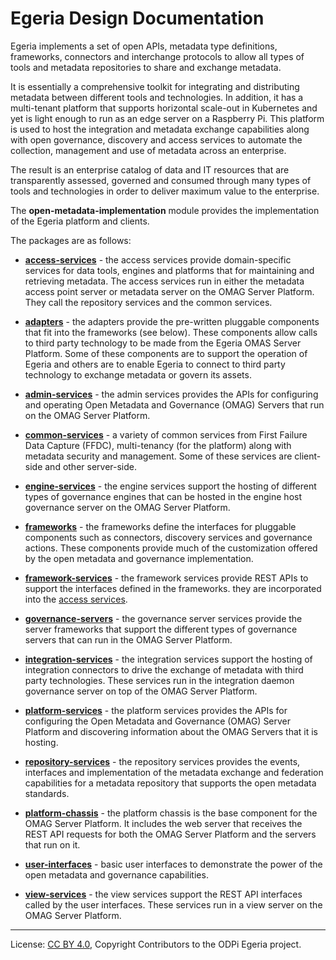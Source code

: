 <!-- SPDX-License-Identifier: CC-BY-4.0 -->
<!-- Copyright Contributors to the ODPi Egeria project. -->

# Egeria Design Documentation

Egeria implements a set of open APIs, metadata type definitions,
frameworks, connectors and interchange protocols to allow all types of tools and
metadata repositories to share and exchange metadata.

It is essentially a comprehensive toolkit for integrating and
distributing metadata between different tools and technologies.
In addition, it has a multi-tenant platform
that supports horizontal scale-out in Kubernetes and yet is light enough to run
as an edge server on a Raspberry Pi.  This platform is
used to host the integration and metadata exchange capabilities
along with open governance,
discovery and access services to automate the collection, management and
use of metadata across an enterprise.  

The result is an enterprise catalog of
data and IT resources that are transparently assessed, governed and consumed 
through many types of tools and technologies in order to
deliver maximum value to the enterprise.

The **open-metadata-implementation** module provides the implementation of the Egeria
platform and clients.

The packages are as follows:

* **[access-services](access-services)** - the access services provide domain-specific services for data tools, engines
and platforms that for maintaining and retrieving metadata.  The access services run in either the metadata access
point server or metadata server on the OMAG Server Platform.  They call the repository services
and the common services.

* **[adapters](adapters)** - the adapters provide the pre-written pluggable components that fit into the frameworks
(see below).  These components allow calls to third party technology to be made from the Egeria
OMAS Server Platform.  Some of these components are to support the operation of Egeria and others are to enable
Egeria to connect to third party technology to exchange metadata or govern its assets.

* **[admin-services](admin-services)** - the admin services provides the APIs for configuring
and operating Open Metadata and Governance (OMAG) Servers that run on the OMAG Server Platform.

* **[common-services](common-services)** - a variety of common services from First Failure Data Capture (FFDC),
multi-tenancy (for the platform) along with metadata security and management.  Some of these services are
client-side and other server-side.

* **[engine-services](engine-services)** - the engine services support the hosting of different types of
governance engines that can be hosted in the engine host governance server on the OMAG Server Platform.

* **[frameworks](frameworks)** - the frameworks define the interfaces for pluggable components such
as connectors, discovery services and governance actions.  These
components provide much of the customization offered by the open metadata and governance
implementation.

* **[framework-services](framework-services)** - the framework services provide REST APIs to support the interfaces
defined in the frameworks.  they are incorporated into the [access services](access-services).

* **[governance-servers](governance-servers)** - the governance server services provide the 
server frameworks that support the different types of governance servers that can run in the OMAG Server Platform.

* **[integration-services](integration-services)** - the integration services support the hosting of
integration connectors to drive the exchange of metadata with third party technologies.
These services run in the integration daemon governance server on top of the OMAG Server Platform.

* **[platform-services](platform-services)** - the platform services provides the APIs for
configuring the Open Metadata and Governance (OMAG) Server Platform and discovering information about the
OMAG Servers that it is hosting.

* **[repository-services](repository-services)** - the repository services provides the events, interfaces and
implementation of the metadata exchange and federation capabilities for a metadata
repository that supports the open metadata standards.

* **[platform-chassis](platform-chassis)** - the platform chassis is the base component for the OMAG Server Platform.
It includes the web server that receives the REST API requests for both the OMAG Server Platform
and the servers that run on it.

* **[user-interfaces](user-interfaces)** - basic user interfaces to demonstrate the power of the open
metadata and governance capabilities.

* **[view-services](view-services)** - the view services support the REST API interfaces
called by the user interfaces.  These services run in a view server on the OMAG Server Platform.
 
----
License: [CC BY 4.0](https://creativecommons.org/licenses/by/4.0/),
Copyright Contributors to the ODPi Egeria project.
